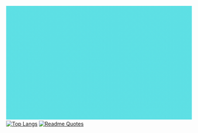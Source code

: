 [![MasterHead](https://github.com/BlueSky2311/BlueSky2311/blob/main/Header.gif)](https://github.com/BlueSky2311)
[![Top Langs](https://github-readme-stats.vercel.app/api/top-langs/?username=BlueSky2311&layout=donut-vertical)](https://github.com/BlueSky2311)
[![Readme Quotes](https://quotes-github-readme.vercel.app/api?type=horizontal&?theme=algolia)](https://github.com/piyushsuthar/github-readme-quotes)
